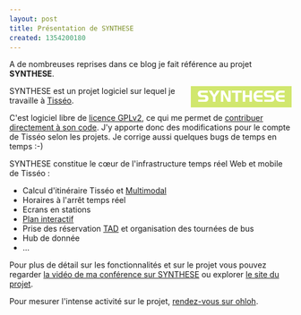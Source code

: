 ```yaml
---
layout: post
title: Présentation de SYNTHESE
created: 1354200180
---
```

A de nombreuses reprises dans ce blog je fait référence au projet <b>SYNTHESE</b>.

<img src="/sites/xavierraffin.com/files/logo-synthese.png" alt="logo de SYNTHESE" style="float:right" />
SYNTHESE est un projet logiciel sur lequel je travaille à <a href="http://www.tisseo.fr" target="_blank">Tisséo</a>.

C'est logiciel libre de <a href="http://fr.wikipedia.org/wiki/Licence_publique_g%C3%A9n%C3%A9rale_GNU" target="_blank">licence GPLv2</a>, ce qui me permet de <a href="https://www.ohloh.net/p/synthese/contributors/2092447937225623" target="_blank">contribuer directement à son code</a>.
J'y apporte donc des modifications pour le compte de Tisséo selon les projets.
Je corrige aussi quelques bugs de temps en temps :-)

SYNTHESE constitue le cœur de l'infrastructure temps réel Web et mobile de Tisséo :
<ul>
<li>Calcul d'itinéraire Tisséo et <a href="/content/calculateur-itineraire-multimodal-toulouse-haute-garonne">Multimodal</a></li>
<li>Horaires à l'arrêt temps réel</li>
<li>Ecrans en stations</li>
<li><a href="/content/plan-interatif-javascript-tisseo">Plan interactif</a></li>
<li>Prise des réservation <a href="http://www.tisseo.fr/page-standard/bien-voyager-en-tad" target="_blank">TAD</a> et organisation des tournées de bus</li>
<li>Hub de donnée</li>
<li>...</li>
</ul>

Pour plus de détail sur les fonctionnalités et sur le projet vous pouvez regarder <a href="/content/conf%C3%A9rence-tiss%C3%A9o-capitole-du-libre-2012">la vidéo de ma conférence sur SYNTHESE</a> ou explorer <a href="https://extranet.rcsmobility.com/projects/synthese/wiki" target="_blank">le site du projet</a>.

Pour mesurer l'intense activité sur le projet, <a href="https://www.ohloh.net/p/synthese" target="_blank">rendez-vous sur ohloh</a>.
